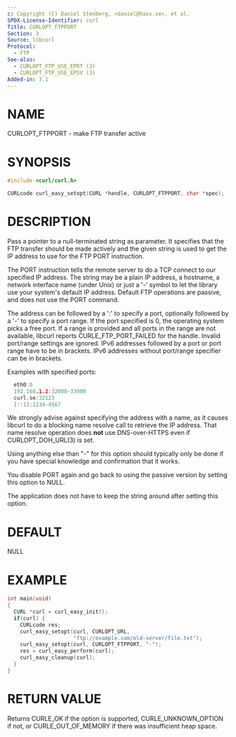 ```yaml
---
c: Copyright (C) Daniel Stenberg, <daniel@haxx.se>, et al.
SPDX-License-Identifier: curl
Title: CURLOPT_FTPPORT
Section: 3
Source: libcurl
Protocol:
  - FTP
See-also:
  - CURLOPT_FTP_USE_EPRT (3)
  - CURLOPT_FTP_USE_EPSV (3)
Added-in: 7.1
---
```


# NAME

CURLOPT_FTPPORT - make FTP transfer active

# SYNOPSIS

~~~c
#include <curl/curl.h>

CURLcode curl_easy_setopt(CURL *handle, CURLOPT_FTPPORT, char *spec);
~~~

# DESCRIPTION

Pass a pointer to a null-terminated string as parameter. It specifies that the
FTP transfer should be made actively and the given string is used to get the
IP address to use for the FTP PORT instruction.

The PORT instruction tells the remote server to do a TCP connect to our
specified IP address. The string may be a plain IP address, a hostname, a
network interface name (under Unix) or just a '-' symbol to let the library
use your system's default IP address. Default FTP operations are passive, and
does not use the PORT command.

The address can be followed by a ':' to specify a port, optionally followed by
a '-' to specify a port range. If the port specified is 0, the operating
system picks a free port. If a range is provided and all ports in the range
are not available, libcurl reports CURLE_FTP_PORT_FAILED for the
handle. Invalid port/range settings are ignored. IPv6 addresses followed by a
port or port range have to be in brackets. IPv6 addresses without port/range
specifier can be in brackets.

Examples with specified ports:

~~~c
  eth0:0
  192.168.1.2:32000-33000
  curl.se:32123
  [::1]:1234-4567
~~~

We strongly advise against specifying the address with a name, as it causes
libcurl to do a blocking name resolve call to retrieve the IP address. That
name resolve operation does **not** use DNS-over-HTTPS even if
CURLOPT_DOH_URL(3) is set.

Using anything else than "-" for this option should typically only be done if
you have special knowledge and confirmation that it works.

You disable PORT again and go back to using the passive version by setting
this option to NULL.

The application does not have to keep the string around after setting this
option.

# DEFAULT

NULL

# EXAMPLE

~~~c
int main(void)
{
  CURL *curl = curl_easy_init();
  if(curl) {
    CURLcode res;
    curl_easy_setopt(curl, CURLOPT_URL,
                     "ftp://example.com/old-server/file.txt");
    curl_easy_setopt(curl, CURLOPT_FTPPORT, "-");
    res = curl_easy_perform(curl);
    curl_easy_cleanup(curl);
  }
}
~~~

# RETURN VALUE

Returns CURLE_OK if the option is supported, CURLE_UNKNOWN_OPTION if not, or
CURLE_OUT_OF_MEMORY if there was insufficient heap space.
